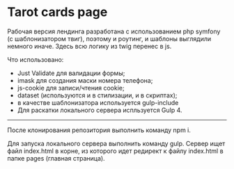# Tarot cards page

Рабочая версия лендинга разработана с использованием php symfony (с шаблонизатором твиг), поэтому и роутинг, и шаблоны выглядили немного иначе. Здесь всю логику из twig перенес в js.

Что использовано:

- Just Validate для валидации формы;
- imask для создания маски номера телефона;
- js-cookie для записи/чтения cookie;
- dataset (используются и в стилизации, и в скриптах);
- в качестве шаблонизатора используется gulp-include
- Для раскатки локального сервера испльзуется Gulp 4.

___

После клонирования репозитория выполнить команду npm i.

Для запуска локального сервера выполнить команду gulp. Сервер ищет файл index.html в корне, из которого идет редирект к файлу index.html в папке pages (главная страница).
